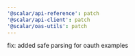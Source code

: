 ```yaml
---
'@scalar/api-reference': patch
'@scalar/api-client': patch
'@scalar/oas-utils': patch
---
```


fix: added safe parsing for oauth examples
